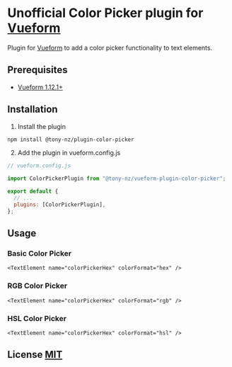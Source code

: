 # Unofficial Color Picker plugin for [Vueform](https://github.com/vueform/vueform)

Plugin for [Vueform](https://github.com/vueform/vueform) to add a color picker functionality to text elements.

## Prerequisites

- [Vueform 1.12.1+](https://github.com/vueform/vueform)

## Installation

1. Install the plugin

```bash
npm install @tony-nz/plugin-color-picker
```

2. Add the plugin in vueform.config.js

```js
// vueform.config.js

import ColorPickerPlugin from "@tony-nz/vueform-plugin-color-picker";

export default {
  // ...
  plugins: [ColorPickerPlugin],
};
```

## Usage

### Basic Color Picker

```vue
<TextElement name="colorPickerHex" colorFormat="hex" />
```

### RGB Color Picker

```vue
<TextElement name="colorPickerHex" colorFormat="rgb" />
```

### HSL Color Picker

```vue
<TextElement name="colorPickerHex" colorFormat="hsl" />
```

## License [MIT](https://opensource.org/licenses/MIT)
